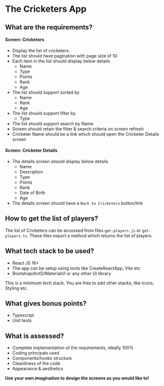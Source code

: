 # The Cricketers App

## What are the requirements?

#### Screen: Cricketers

- Display the list of cricketers.
- The list should have pagination with page size of 10.
- Each item in the list should display below details
	- Name
	- Type
	- Points
	- Rank
	- Age
- The list should support sorted by
	- Name
	- Rank
	- Age
- The list should support filter by
	- Type
- The list should support search by Name
- Screen should retain the filter & search criteria on screen refresh
- Cricketer Name should be a link which should open the Cricketer Details screen

#### Screen: Cricketer Details

- The details screen should display below details
	- Name
	- Description
	- Type
	- Points
	- Rank
	- Date of Birth
	- Age
- The details screen should have a `Back to Cricketers` button/link

## How to get the list of players?

The list of Cricketers can be accessed from files `get-players.js` or `get-players.ts`. These files export a method which returns the list of players.

## What tech stack to be used?

- React JS 16+
- The app can be setup using tools like CreateReactApp, Vite etc
- Bootstrap/AntD/MaterialUI or any other UI library

This is a minimum tech stack. You are free to add other stacks, like Icons, Styling etc.

## What gives bonus points?

- Typescript
- Unit tests

## What is assessed?

- Complete implementation of the requirements, ideally 100%
- Coding principals used
- Components/hooks structure
- Cleanliness of the code
- Appearance & aesthetics

**Use your own imagination to design the screens as you would like to!**
